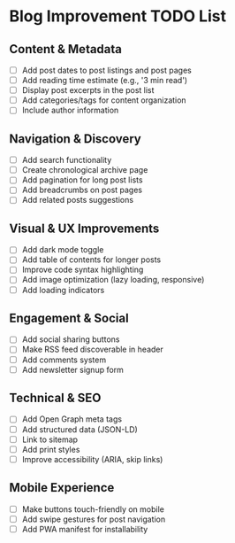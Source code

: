 # Blog Improvement TODO List

## Content & Metadata
- [ ] Add post dates to post listings and post pages
- [ ] Add reading time estimate (e.g., '3 min read')
- [ ] Display post excerpts in the post list
- [ ] Add categories/tags for content organization
- [ ] Include author information

## Navigation & Discovery
- [ ] Add search functionality
- [ ] Create chronological archive page
- [ ] Add pagination for long post lists
- [ ] Add breadcrumbs on post pages
- [ ] Add related posts suggestions

## Visual & UX Improvements
- [ ] Add dark mode toggle
- [ ] Add table of contents for longer posts
- [ ] Improve code syntax highlighting
- [ ] Add image optimization (lazy loading, responsive)
- [ ] Add loading indicators

## Engagement & Social
- [ ] Add social sharing buttons
- [ ] Make RSS feed discoverable in header
- [ ] Add comments system
- [ ] Add newsletter signup form

## Technical & SEO
- [ ] Add Open Graph meta tags
- [ ] Add structured data (JSON-LD)
- [ ] Link to sitemap
- [ ] Add print styles
- [ ] Improve accessibility (ARIA, skip links)

## Mobile Experience
- [ ] Make buttons touch-friendly on mobile
- [ ] Add swipe gestures for post navigation
- [ ] Add PWA manifest for installability